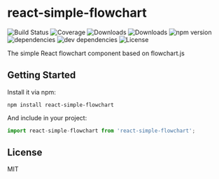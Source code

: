 # react-simple-flowchart

![Build Status](https://img.shields.io/travis/alwinn1977/react-simple-flowchart.svg)
![Coverage](https://img.shields.io/coveralls/alwinn1977/react-simple-flowchart.svg)
![Downloads](https://img.shields.io/npm/dm/react-simple-flowchart.svg)
![Downloads](https://img.shields.io/npm/dt/react-simple-flowchart.svg)
![npm version](https://img.shields.io/npm/v/react-simple-flowchart.svg)
![dependencies](https://img.shields.io/david/alwinn1977/react-simple-flowchart.svg)
![dev dependencies](https://img.shields.io/david/dev/alwinn1977/react-simple-flowchart.svg)
![License](https://img.shields.io/npm/l/react-simple-flowchart.svg)

The simple React flowchart component based on flowchart.js

## Getting Started

Install it via npm:

```shell
npm install react-simple-flowchart
```

And include in your project:

```javascript
import react-simple-flowchart from 'react-simple-flowchart';
```

## License

MIT
